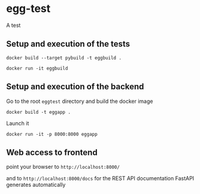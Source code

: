 # egg-test

A test

## Setup and execution of the tests

`docker build --target pybuild -t eggbuild .`

`docker run -it eggbuild`

## Setup and execution of the backend

Go to the root `eggtest` directory and build the docker image

`docker build -t eggapp .`

Launch it

`docker run -it -p 8000:8000 eggapp`

## Web access to frontend

point your browser to `http://localhost:8000/`

and to `http://localhost:8000/docs` for the  REST API
documentation FastAPI generates automatically

